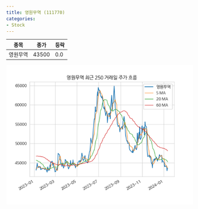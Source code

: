 ```yaml
---
title: 영원무역 (111770)
categories:
- Stock
---
```


|종목|종가|등락|
|----|----|----|
|영원무역|43500|0.0|

<!-- more -->

![111770](/assets/images/stock/111770.png)